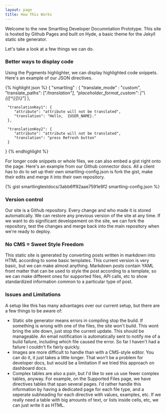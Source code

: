 ```yaml
---
layout: page
title: How This Works
---
```


Welcome to the new Smartling Developer Documntation Prototype. This site is hosted by Github Pages and built on Hyde, a basic theme for the Jekyll static site generator.

Let's take a look at a few things we can do.

### Better ways to display code

Using the Pygments highlighter, we can display highlighted code snippets. Here's an example of our JSON directives.

{% highlight json %}
{
     "smartling" : {
        "translate_mode" : "custom",
        "translate_paths": ["*/translation"],
        "placeholder_format_custom": ["\\{([^\\}]*)\\}"]
     },
        
     "translationKey1": {
        "attribute": "attribute will not be translated",
        "translation": "Hello,  {USER_NAME}."
     },
   
     "translationKey2": {
        "attribute": "attribute will not be translated",
        "translation": "press Refresh button"
     }
}
{% endhighlight %}


For longer code snippets or whole files, we can also embed a gist right onto the page. Here's an example from our Github connector docs. All a client has to do to set up their own smartling-config.json is fork the gist, make their edits and merge it into their own repository.

{% gist smartlingtestdocs/3abb6ff92aae7591e9f2 smartling-config.json %}

### Version control

Our site is a Github repository. Every change and who made it is stored automatically. We can restore any previous version of the site at any time. If we want to do significant developement on the site, we can fork the repository, test the changes and merge back into the main repository when we're ready to deploy.

### No CMS = Sweet Style Freedom

This static site is generated by converting posts written in markdown into HTML according to some basic templates. This current version is very basic, but we can make almost anything. Markdown posts contain YAML front matter that can be used to style the post according to a template, so we can make different ones for supported files, API calls, etc to show standardized information common to a particular type of post.

### Issues and Limitations

A setup like this has many advantages over our current setup, but there are a few things to be aware of:

* Static site generator means errors in compiling stop the build. If something is wrong with one of the files, the site won't build. This wont bring the site down, just stop the current update. This should be manageable. An email notification is automatically sent to notify me of a build failure, including which file caused the error. So far I haven't had a failure I couldn't fix fairly quickly.
* Images are more difficult to handle than with a CMS-style editor. You can do it, it just takes a little longer. That won't be a problem for developer docs, but would be a limitation if we tried this approach on dashboard docs.
* Complex tables are also a pain, but I'd like to see us use fewer complex tables, anyway. For example, on the Supported Files page, we have directives tables that span several pages. I'd rather handle this information by having a dedicated page for each file type, and a seperate subheading for each directive with values, examples, etc. If we really need a table with big amounts of text, or lists inside cells, etc, we can just write it as HTML.


